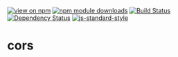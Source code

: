 [![view on npm](http://img.shields.io/npm/v/local-web-server-cors.svg)](https://www.npmjs.org/package/local-web-server-cors)
[![npm module downloads](http://img.shields.io/npm/dt/local-web-server-cors.svg)](https://www.npmjs.org/package/local-web-server-cors)
[![Build Status](https://travis-ci.org/local-web-server/cors.svg?branch=master)](https://travis-ci.org/local-web-server/cors)
[![Dependency Status](https://david-dm.org/local-web-server/cors.svg)](https://david-dm.org/local-web-server/cors)
[![js-standard-style](https://img.shields.io/badge/code%20style-standard-brightgreen.svg)](https://github.com/feross/standard)

# cors

